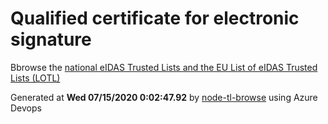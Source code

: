 # Qualified certificate for electronic signature 
 Bbrowse the [national eIDAS Trusted Lists and the EU List of eIDAS Trusted Lists (LOTL)](https://webgate.ec.europa.eu/tl-browser/#/) 
 
 
Generated at **Wed 07/15/2020  0:02:47.92** by [node-tl-browse](https://github.com/ymedlop/node-tl-browser) using Azure Devops 
